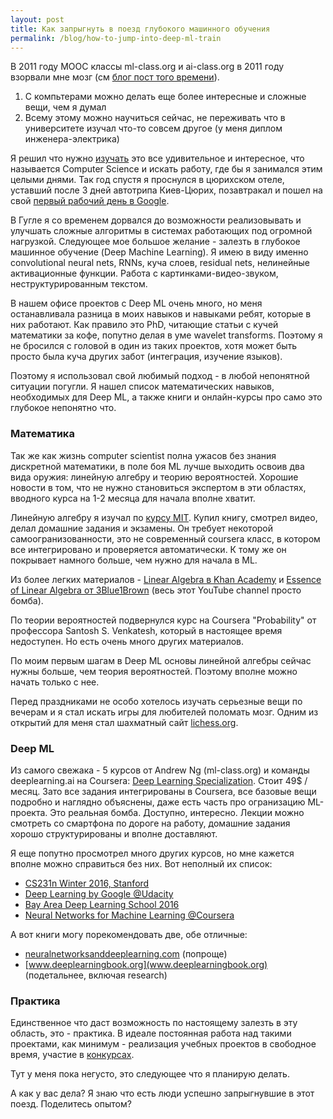 ```yaml
---
layout: post
title: Как запрыгнуть в поезд глубокого машинного обучения
permalink: /blog/how-to-jump-into-deep-ml-train
---
```


В 2011 году MOOC классы ml-class.org и ai-class.org в 2011 году взорвали мне мозг (см [блог пост того времени](https://vorushin.github.io/blog/69-on-stanford-online-classes)).

1. С компьтерами можно делать еще более интересные и сложные вещи, чем я думал
2. Всему этому можно научиться сейчас, не переживать что в университете изучал что-то совсем другое (у меня диплом инженера-электрика)

Я решил что нужно [изучать](https://vorushin.github.io/blog/73-new-horizons) это все удивительное и интересное, что называется Computer Science и искать работу, где бы я занимался этим целыми днями. Так год спустя я проснулся в цюрихском отеле, уставший после 3 дней автотрипа Киев-Цюрих, позавтракал и пошел на свой [первый рабочий день в Google](https://vorushin.github.io/blog/78-i-work-at-google-zurich).

В Гугле я со временем дорвался до возможности реализовывать и улучшать сложные алгоритмы в системах работающих под огромной нагрузкой. Следующее мое большое желание - залезть в глубокое машинное обучение (Deep Machine Learning). Я имею в виду именно convolutional neural nets, RNNs, куча слоев, residual nets, нелинейные активационные функции. Работа с картинками-видео-звуком, неструктурированным текстом.

В нашем офисе проектов с Deep ML очень много, но меня останавливала разница в моих навыков и навыками ребят, которые в них работают. Как правило это PhD, читающие статьи с кучей математики за кофе, попутно делая в уме wavelet transforms. Поэтому я не бросился с головой в один из таких проектов, хотя может быть просто была куча других забот (интеграция, изучение языков).

Поэтому я использовал свой любимый подход - в любой непонятной ситуации погугли. Я нашел список математических навыков, необходимых для Deep ML, а также книги и онлайн-курсы про само это глубокое непонятно что.
<!--more-->

### Математика

Так же как жизнь computer scientist полна ужасов без знания дискретной математики, в поле боя ML лучше выходить освоив два вида оружия: линейную алгебру и теорию вероятностей. Хорошие новости в том, что не нужно становиться экспертом в эти областях, вводного курса на 1-2 месяца для начала вполне хватит.

Линейную алгебру я изучал по [курсу MIT](https://ocw.mit.edu/courses/mathematics/18-06-linear-algebra-spring-2010/). Купил книгу, смотрел видео, делал домашние задания и экзамены. Он требует некоторой самоогранизованности, это не современный coursera класс, в котором все интегрировано и проверяется автоматически. К тому же он покрывает намного больше, чем нужно для начала в ML.

Из более легких материалов - [Linear Algebra в Khan Academy](https://www.khanacademy.org/math/linear-algebra) и [Essence of Linear Algebra от 3Blue1Brown](https://www.youtube.com/watch?v=kjBOesZCoqc&list=PLZHQObOWTQDPD3MizzM2xVFitgF8hE_ab) (весь этот YouTube channel просто бомба).

По теории вероятностей подвернулся курс на Coursera "Probability" от профессора Santosh S. Venkatesh, который в настоящее время недоступен. Но есть очень много других материалов.

По моим первым шагам в Deep ML основы линейной алгебры сейчас нужны больше, чем теория вероятностей. Поэтому вполне можно начать только с нее.

Перед праздниками не особо хотелось изучать серьезные вещи по вечерам и я стал искать игры для любителей поломать мозг. Одним из открытий для меня стал шахматный сайт [lichess.org](https://lichess.org).

### Deep ML

Из самого свежака - 5 курсов от Andrew Ng (ml-class.org) и команды deeplearning.ai на Coursera: [Deep Learning Specialization](https://www.coursera.org/specializations/deep-learning). Стоит 49$ / месяц. Зато все задания интегрированы в Coursera, все базовые вещи подробно и наглядно объяснены, даже есть часть про огранизацию ML-проекта. Это реальная бомба. Доступно, интересно. Лекции можно смотреть со смартфона по дороге на работу, домашние задания хорошо структурированы и вполне доставляют.

Я еще попутно просмотрел много других курсов, но мне кажется вполне можно справиться без них. Вот неполный их список:

* [CS231n Winter 2016, Stanford](https://www.youtube.com/watch?v=g-PvXUjD6qg&list=PLlJy-eBtNFt6EuMxFYRiNRS07MCWN5UIA)
* [Deep Learning by Google @Udacity](https://www.udacity.com/course/deep-learning--ud730)
* [Bay Area Deep Learning School 2016](https://www.youtube.com/playlist?list=PLrE1razUE9q151v_k-HnidYbPV45T8JCv)
* [Neural Networks for Machine Learning @Coursera](https://www.coursera.org/learn/neural-networks)

А вот книги могу порекомендовать две, обе отличные:

* [neuralnetworksanddeeplearning.com](neuralnetworksanddeeplearning.com) (попроще)
* [www.deeplearningbook.org](www.deeplearningbook.org) (подетальнее, включая research)

### Практика

Единственное что даст возможность по настоящему залезть в эту область, это - практика. В идеале постоянная работа над такими проектами, как минимум - реализация учебных проектов в свободное время, участие в [конкурсах](https://www.kaggle.com/).

Тут у меня пока негусто, это следующее что я планирую делать.

А как у вас дела? Я знаю что есть люди успешно запрыгнувшие в этот поезд. Поделитесь опытом?
